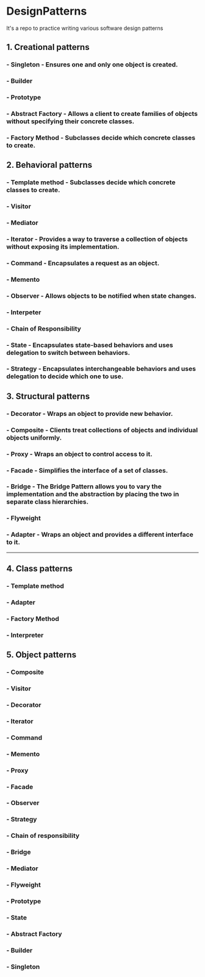 # DesignPatterns
It's a repo to practice writing various software design patterns

## 1. Creational patterns 
### - Singleton - Ensures one and only one object is created.
###	- Builder 
###	- Prototype
###	- Abstract Factory - Allows a client to create families of objects without specifying their concrete classes.
###	- Factory Method - Subclasses decide which concrete classes to create.

## 2. Behavioral patterns
###	- Template method - Subclasses decide which concrete classes to create.
###	- Visitor
###	- Mediator
###	- Iterator - Provides a way to traverse a collection of objects without exposing its implementation.
###	- Command - Encapsulates a request as an object.
###	- Memento
###	- Observer - Allows objects to be notified when state changes.
###	- Interpeter
###	- Chain of Responsibility
###	- State - Encapsulates state-based behaviors and uses delegation to switch between behaviors.
###	- Strategy - Encapsulates interchangeable behaviors and uses delegation to decide which one to use.

## 3. Structural patterns 
###	- Decorator - Wraps an object to provide new behavior.
###	- Composite - Clients treat collections of objects and individual objects uniformly.
###	- Proxy - Wraps an object to control access to it.
###	- Facade - Simplifies the interface of a set of classes.
###	- Bridge - 	The Bridge Pattern allows you to vary the implementation and the abstraction by placing the two in separate class hierarchies.
###	- Flyweight
###	- Adapter - Wraps an object and provides a different interface to it.
---------------------------
## 4. Class patterns
###	- Template method
###	- Adapter
###	- Factory Method
###	- Interpreter

## 5. Object patterns
###	- Composite
###	- Visitor
###	- Decorator
###	- Iterator
###	- Command
###	- Memento
###	- Proxy
###	- Facade
###	- Observer
###	- Strategy
###	- Chain of responsibility
###	- Bridge
###	- Mediator
###	- Flyweight
###	- Prototype
###	- State
###	- Abstract Factory
###	- Builder
###	- Singleton